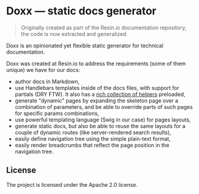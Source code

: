 Doxx — static docs generator
======================

> Originally created as part of the Resin.io documentation repository, the code is now extracted and generalized.

Doxx is an opinionated yet flexible static generator for technical documentation.

Doxx was created at Resin.io to address the requirements (some of them unique) we have for our docs:
* author docs in Markdown,
* use Handlebars templates inside of the docs files, with support for partials (DRY FTW). It also has a [rich collection of helpers](https://github.com/assemble/handlebars-helpers) preloaded,
* generate "dynamic" pages by expanding the skeleton page over a combination of parameters, and be able to override parts of such pages for specific params combinations,
* use powerful templating language (Swig in our case) for pages layouts,
* generate static docs, but also be able to reuse the same layouts for a couple of dynamic routes (like server-rendered search results),
* easily define navigation tree using the simple plain-text format,
* easily render breadcrumbs that reflect the page position in the navigation tree.


License
-------

The project is licensed under the Apache 2.0 license.

